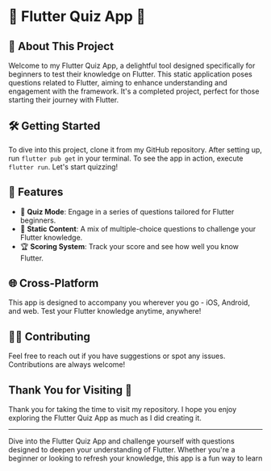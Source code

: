 # 🧩 Flutter Quiz App 🎉

## 📝 About This Project

Welcome to my Flutter Quiz App, a delightful tool designed specifically for beginners to test their knowledge on Flutter. This static application poses questions related to Flutter, aiming to enhance understanding and engagement with the framework. It's a completed project, perfect for those starting their journey with Flutter.

## 🛠️ Getting Started

To dive into this project, clone it from my GitHub repository. After setting up, run `flutter pub get` in your terminal. To see the app in action, execute `flutter run`. Let's start quizzing!

## 🚀 Features

- 🎲 **Quiz Mode**: Engage in a series of questions tailored for Flutter beginners.
- 📝 **Static Content**: A mix of multiple-choice questions to challenge your Flutter knowledge.
- 🏆 **Scoring System**: Track your score and see how well you know Flutter.

## 🌐 Cross-Platform

This app is designed to accompany you wherever you go - iOS, Android, and web. Test your Flutter knowledge anytime, anywhere!

## 👨‍💻 Contributing

Feel free to reach out if you have suggestions or spot any issues. Contributions are always welcome!

## Thank You for Visiting 🙏

Thank you for taking the time to visit my repository. I hope you enjoy exploring the Flutter Quiz App as much as I did creating it.

---

Dive into the Flutter Quiz App and challenge yourself with questions designed to deepen your understanding of Flutter. Whether you're a beginner or looking to refresh your knowledge, this app is a fun way to learn
